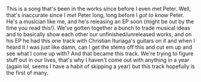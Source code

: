 This is a song that's been in the works since before I even met Peter. Well, that's inaccurate since I *met* Peter long, long before I *got to know* Peter. He's a musician like me, and he's releasing an EP soon (might be out by the time you read this!). We've gotten together a bunch to trade musical ideas and to basically show each other our unfinished/unreleased works, and on his EP he had this one track with Christian Ituriaga's guitars on it and when I heard it I was just like damn, can I get the stems off this and cut em up and see what I come up with? And that became this track. We're trying to figure stuff out in our lives, that's why I haven't come out with anything in a year (again lol, seems I have a habit of skipping a year) but this track hopefully is the first of many.